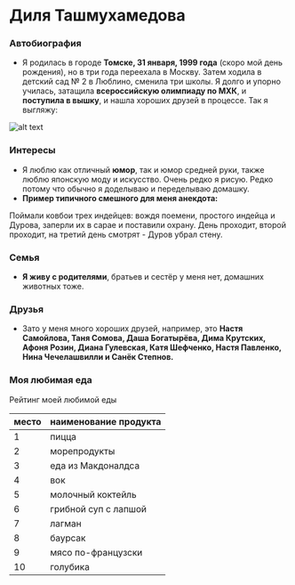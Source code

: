 # Диля Ташмухамедова
### Автобиография

+ Я родилась в городе **Томске, 31 января, 1999 года** (скоро мой день рождения), но в три года переехала в Москву. Затем ходила в детский сад № 2 в Люблино, сменила три школы. Я долго и упорно училась, затащила **всероссийскую олимпиаду по МХК**, и **поступила в вышку**, и нашла хороших друзей в процессе. 
Так я выгляжу:

![alt text](https://pp.userapi.com/c841524/v841524564/5e9e2/G37rl0x8dFU.jpg)

### Интересы
+ Я люблю как отличный **юмор**, так и юмор средней руки, также люблю японскую моду и искусство. Очень редко я рисую. Редко потому что обычно я доделываю и переделываю домашку.
+ **Пример типичного смешного для меня анекдота:**

Поймали ковбои трех индейцев: вождя поемени, простого индейца и Дурова, заперли их в сарае и поставили охрану. День проходит, второй проходит, на третий день смотрят - Дуров убрал стену.

### Семья
+ **Я живу с родителями**, братьев и сестёр у меня нет, домашних животных тоже.

### Друзья
+ Зато у меня много хороших друзей, например, это **Настя Самойлова, Таня Сомова, Даша Богатырёва, Дима Крутских, Афоня Розин, Диана Гулевская, Катя Шефченко, Настя Павленко, Нина Чечелашвилли и Санёк Степнов.**

### Моя любимая еда
 Рейтинг моей любимой еды

|место|наименование продукта|
|-----|---------------------|
|  1  |      пицца          |
|  2  |  морепродукты       |
|  3  |        еда из Макдоналдса          |
|  4  |      вок      |
|  5  |      молочный коктейль     |
|  6  |      грибной суп с лапшой         |
|  7  |     лагман        |
|  8  |     баурсак         |
|  9  |     мясо по-французски         |
|  10  |     голубика         |

